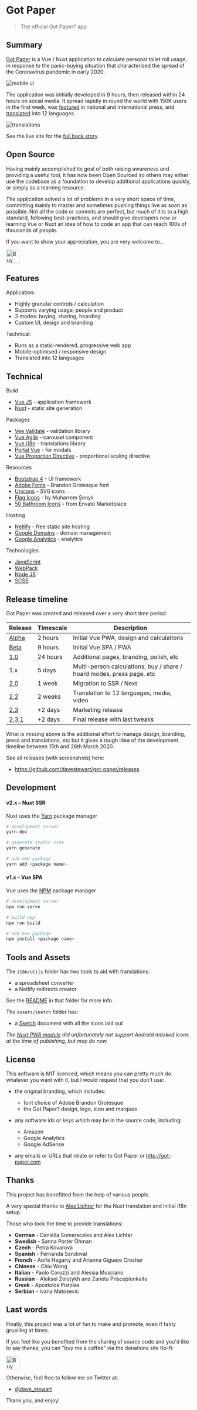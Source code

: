 # Got Paper

> The official Got Paper? app

## Summary

[Got Paper](https://got-paper.com) is a Vue / Nuxt application to calculate personal toilet roll usage, in response to the panic-buying situation that characterised the spread of the Coronavirus pandemic in early 2020.

![mobile ui](https://got-paper.com/images/ui/mobile.png)

The application was initially developed in 9 hours, then released within 24 hours on social media. It spread rapidly in round the world with 150K users in the first week, was [featured](https://got-paper.com/press) in national and international press, and [translated](https://got-paper.com/translations)  into 12 languages.

![translations](https://got-paper.com/images/ui/translations.png)

See the live site for the [full back story](https://got-paper.com/about).


## Open Source

Having mainly accomplished its goal of both raising awareness and providing a useful tool, it has now been Open Sourced so others may either use the codebase as a foundation to develop additional applications quickly, or simply as a learning resource.

The application solved a lot of problems in a very short space of time, committing mainly to master and sometimes pushing things live as soon as possible. Not all the code or commits are perfect, but much of it is to a high standard, following best-practices, and should give developers new or learning Vue or Nuxt an idea of how to code an app that can reach 100s of thousands of people.

If you want to show your appreciation, you are very welcome to...

<a href='https://ko-fi.com/A0A31IKU3' target='_blank'><img height='36' style='border:0px;height:36px;' src='https://az743702.vo.msecnd.net/cdn/kofi2.png?v=2' border='0' alt='Buy Me a Coffee at ko-fi.com' /></a>

## Features

Application:

- Highly granular controls / calculation
- Supports varying usage, people and product
- 3 modes: buying, sharing, hoarding
- Custom UI, design and branding

Technical:

- Runs as a static-rendered, progressive web app
- Mobile-optimised / responsive design
- Translated into 12 languages

## Technical

Build

- [Vue JS](https://vuejs.org/) - application framework
- [Nuxt](https://nuxtjs.org/) - static site generation

Packages

- [Vee Validate](https://logaretm.github.io/vee-validate/) - validation library
- [Vue Agile](https://lukaszflorczak.github.io/vue-agile/) - carousel component
- [Vue i18n](https://kazupon.github.io/vue-i18n/) - translations library
- [Portal Vue](https://portal-vue.linusb.org/) - for modals
- [Vue Proportion Directive](https://github.com/MarxJiao/vue-proportion-directive) - proportional scaling directive

Resources

- [Bootstrap 4](https://getbootstrap.com/docs/4.0/) - UI framework
- [Adobe Fonts](https://fonts.adobe.com/) - Brandon Grotesque font
- [Unicons](https://iconscout.com/unicons/explore/line) - SVG icons
- [Flag Icons](https://www.iconfinder.com/iconsets/195-flat-flag-psd-icons) - by Muharrem Şenyıl
- [50 Bathroom Icons](https://elements.envato.com/50-bathroom-toilet-icons-DCDEVA) - from Envato Marketplace

Hosting

- [Netlify](https://www.netlify.com/) - free static site hosting
- [Google Domains](https://domains.google/) - domain management
- [Google Analytics](https://analytics.google.com/) - analytics

Technologies

- [JavaScript](https://www.javascript.com/)
- [WebPack](https://webpack.js.org/)
- [Node JS](https://nodejs.org/en/)
- [SCSS](https://sass-lang.com/documentation/syntax)

## Release timeline

Got Paper was created and released over a very short time period:

| Release                                                      | Timescale | Description                                                  |
| ------------------------------------------------------------ | --------- | ------------------------------------------------------------ |
| [Alpha](https://github.com/davestewart/got-paper/releases/tag/v1.0-alpha) | 2 hours   | Initial Vue PWA, design and calculations                     |
| [Beta](https://github.com/davestewart/got-paper/releases/tag/v1.0-beta) | 9 hours   | Initial Vue SPA / PWA                                        |
| [1.0](https://github.com/davestewart/got-paper/releases/tag/v1.0) | 24 hours  | Additional pages, branding, polish, etc                      |
| 1.x                                                          | 5 days    | Multi-person calculations, buy / share / hoard modes, press page, etc |
| [2.0](https://github.com/davestewart/got-paper/releases/tag/v2.0) | 1 week    | Migration to SSR / Next                                      |
| [2.2](https://github.com/davestewart/got-paper/releases/tag/v2.2) | 2 weeks   | Translation to 12 languages, media, video                    |
| [2.3](https://github.com/davestewart/got-paper/releases/tag/v2.3) | +2 days   | Marketing release                                            |
| [2.3.1](https://github.com/davestewart/got-paper/releases/tag/v2.3.1) | +2 days   | Final release with last tweaks                               |

What is missing above is the additional effort to manage design, branding, press and translations, etc but it gives a rough idea of the development timeline between 15th and 26th March 2020.

See all releases (with screenshots) here:

-  https://github.com/davestewart/got-paper/releases

## Development

#### v2.x – Nuxt SSR

Nuxt uses the [Yarn](https://yarnpkg.com/) package manager

```bash
# development server
yarn dev

# generate static site
yarn generate

# add new package
yarn add <package name>
```

#### v1.x – Vue SPA

Vue uses the [NPM](https://www.npmjs.com/) package manager

```bash
# development server
npm run serve

# build app
npm run build

# add new package
npm install <package name>
```

## Tools and Assets

The `i18n/utils` folder has two tools to aid with translations:

- a spreadsheet converter
- a Netlify redirects creator

See the [README](./i18n/README.md) in that folder for more info.

The `assets/sketch` folder has:

- a [Sketch](https://www.sketch.com/) document with all the icons laid out

*The [Nuxt PWA module](https://github.com/nuxt-community/pwa-module) did unfortunately not support Android masked icons at the time of publishing, but may do now.*

## License

This software is MIT licenced, which means you can pretty much do whatever you want with it, but I would request that you don't use:

- the original branding, which includes:
   - font choice of Adobe Brandon Grotesque
   - the Got Paper? design, logo, icon and marques

- any software ids or keys which may be in the source code, including:
    - Amazon
    - Google Analytics
    - Google AdSense

- any emails or URLs that relate or refer to Got Paper or http://got-paper.com

## Thanks

This project has benefitted from the help of various people.

A very special thanks to [Alex Lichter](https://github.com/manniL) for the Nuxt translation and initial i18n setup.

Those who took the time to provide translations:


- **German** - Daniella Somerscales and Alex Lichter
- **Swedish** - Sanna Porter Öhman
- **Czech** - Petra Kovarova
- **Spanish** - Fernanda Sandoval
- **French** - Aoife Hegarty and Arianna Giguere Crosher
- **Chinese** - Chiu Wong
- **Italian** - Paolo Coruzzi and Alessia Musciano
- **Russian** - Aleksei Zolotykh and Zaneta Priscepionkaite
- **Greek** - Apostolos Pistolas
- **Serbian** - Ivana Matosevic

## Last words

Finally, this project was a lot of fun to make and promote, even if fairly gruelling at times.

If you feel like you benefited from the sharing of source code and you'd like to say thanks, you can "buy me a coffee" via the donations site Ko-fi:

<a href='https://ko-fi.com/A0A31IKU3' target='_blank'><img height='36' style='border:0px;height:36px;' src='https://az743702.vo.msecnd.net/cdn/kofi2.png?v=2' border='0' alt='Buy Me a Coffee at ko-fi.com' /></a>

Otherwise, feel free to follow me on Twitter at:

- [@dave_stewart](https://twitter.com/dave_stewart)

Thank you, and enjoy!

